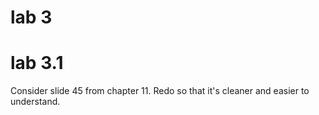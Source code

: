 # lab 3

# lab 3.1

Consider slide 45 from chapter 11.  Redo so that it's cleaner and easier to understand.
